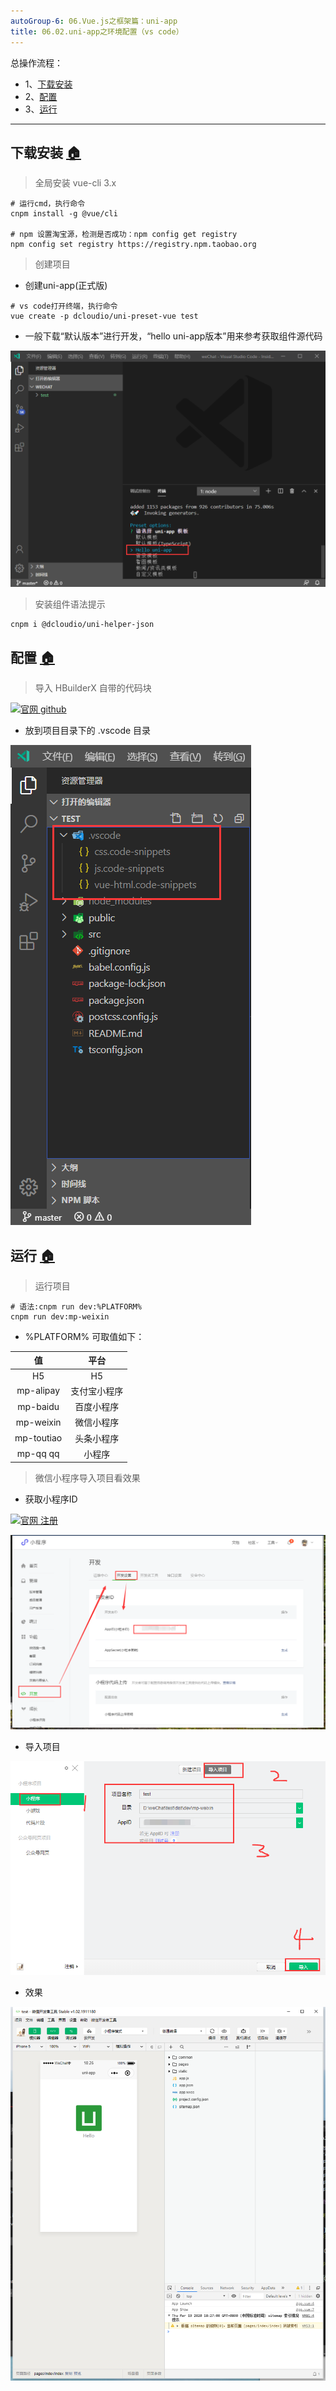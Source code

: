 ```yaml
---
autoGroup-6: 06.Vue.js之框架篇：uni-app
title: 06.02.uni-app之环境配置（vs code）
---
```


总操作流程：
- 1、[下载安装](#uniApp-01)
- 2、[配置](#uniApp-02)
- 3、[运行](#uniApp-03)

***

## 下载安装 <a name="uniApp-01" href="#" >:house:</a>

> 全局安装 vue-cli 3.x

```shell
# 运行cmd，执行命令
cnpm install -g @vue/cli

# npm 设置淘宝源，检测是否成功：npm config get registry 
npm config set registry https://registry.npm.taobao.org
```

> 创建项目

- 创建uni-app(正式版)

```shell
# vs code打开终端，执行命令
vue create -p dcloudio/uni-preset-vue test
```

- 一般下载“默认版本”进行开发，“hello uni-app版本”用来参考获取组件源代码

![](./image/06.02-4.png)

> 安装组件语法提示

```
cnpm i @dcloudio/uni-helper-json
```

## 配置 <a name="uniApp-02" href="#" >:house:</a>

> 导入 HBuilderX 自带的代码块

[![](https://img.shields.io/badge/官网-github-red.svg "官网 github")](https://github.com/zhetengbiji/uniapp-snippets-vscode)

- 放到项目目录下的 .vscode 目录

![](./image/06.02-1.png)


## 运行 <a name="uniApp-03" href="#" >:house:</a>

> 运行项目

```shell
# 语法:cnpm run dev:%PLATFORM%
cnpm run dev:mp-weixin
```

- %PLATFORM% 可取值如下：

| 值 | 平台 |
| :-: | :-: |
| H5 | H5 |
| mp-alipay | 支付宝小程序 |
| mp-baidu | 百度小程序 |
| mp-weixin | 微信小程序 |
| mp-toutiao | 头条小程序 |
| mp-qq	qq | 小程序 |

> 微信小程序导入项目看效果

- 获取小程序ID

[![](https://img.shields.io/badge/官网-注册-red.svg "官网 注册")](https://mp.weixin.qq.com/)

![](./image/06.01-4.png)

- 导入项目

![](./image/06.02-2.png)

- 效果

![](./image/06.02-3.png)


